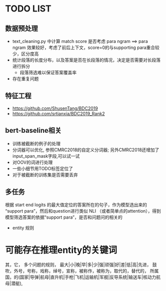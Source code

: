 # TODO LIST
## 数据预处理
- text_cleaning.py 中计算 match score 是否考虑 para ngram ==> para ngram 效果较好，考虑了前后上下文，score=0的与supporting para重合较少，区分度高
- 统计段落的长度分布，以及答案是否在长段落的情况，决定是否需要对长段落进行拆分
    - 段落筛选难以保证答案覆盖率
- 存在重复问题

## 特征工程
- https://github.com/ShusenTang/BDC2019
- https://github.com/srtianxia/BDC2019_Rank2

## bert-baseline相关
- 训练被截断的例子的处理
- 分词器可以优化, 参照CMRC2018的自定义分词器; 另外CMRC2018还增加了input_span_mask字段,可以试一试
- 对OOV的词进行处理
- 一些小细节用TODO标签定位了
- 对于被截断的训练集是否需要丢弃

## 多任务
根据 start end logits 的最大值定位的答案所在的句子，作为模型选出来的 “support para”，然后和question进行类似 NLI （或者简单点的attention），得到模型筛选答案的依据“support para”，是否和问题问的相关的

- entity 规则
# 可能存在推理entity的关键词

其，它，
多个问题的规则，
最大|小|晚|早|多|少|强|顽强|好|差|低|高|先进，
鼓吹，外号，号称，戏称，绰号，宣称，被称作，被称为，取代的，替代的，
所属国，的(国家|导弹|航母|直升机|手枪|飞机|运输机|军舰|反导系统|输送车|核动力航母|潜艇),
